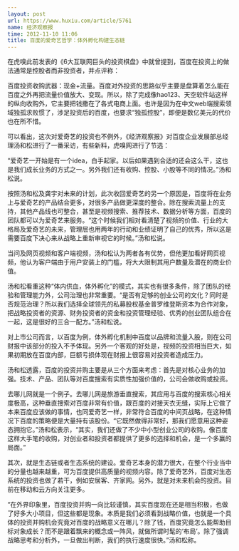 ```yaml
---
layout: post
url: https://www.huxiu.com/article/5761
name: 经济观察报
time: 2012-11-10 11:06
title: 百度的爱奇艺哲学：体外孵化构建生态链
---
```

在虎嗅此前发表的《6大互联网巨头的投资棋盘》中就曾提到，百度在投资上的做法通常是控股者而非投资者，并点评称：

百度投资收购武器：现金+流量。百度对外投资的思路似乎主要是盘算着怎么能在百度之外再把流量价值放大、变现。所以，除了完成像hao123、天空软件站这样的纵向收购外，它主要把钱撒在了各式电商上面。也许是因为在中文web端搜索领域独孤求败惯了，涉足投资后的百度，也要求“独孤控股”，即便是数亿美元的代价也在所不惜。

可以看出，这次对爱奇艺的投资也不例外，《经济观察报》对百度企业发展部总经理汤和松进行了一番采访，有些新料，虎嗅网进行了节选：

“爱奇艺一开始是有一个idea，白手起家。以后如果遇到合适的还会这么干，这也是我们成长业务的方式之一。另外我们还有收购、控股、小股等不同的情况。”汤和松说。

按照汤和松及龚宇对未来的计划，此次收回爱奇艺的另一个原因是，百度将在业务上与爱奇艺的产品结合更多，对很多产品做更深度的整合。除在搜索流量上的支持，其他产品线也可整合，甚至是视频搜索、推荐技术、数据分析等方面，百度的团队都可以为爱奇艺来服务。“这个时候我们相对看清楚了视频的价值、行业的大格局及爱奇艺的未来，管理层也用两年的行动和业绩证明了自己的优秀，所以这是需要百度下决心来从战略上重新审视它的时候。”汤和松说。

当问及网页视频和客户端视频，汤和松认为两者各有优势，但他更加看好网页视频，他认为客户端由于用户安装上的门槛，将大大限制其用户数量及潜在的商业价值。

汤和松看重这种“体内供血，体外孵化”的模式，其实也有很多条件，除了团队的经验和管理能力外，公司治理也非常重要。“是否有足够的创业公司的文化？同时是否规范治理？所以我们选择全球领先的私募股权基金普罗维登斯资本为合作对象，把战略投资者的资源、财务投资者的资金和投资管理经验、优秀的创业团队组合在一起，这是很好的三合一配方。”汤和松说。

对上市公司而言，以百度为例，体外孵化机制中百度以品牌和流量入股，则在公司财报中该部分的投入不予体现。另外一个客观的好处是，视频的投资相当巨大，如果初期放在百度内部，巨额亏损体现在财报上很容易对投资者造成压力。

汤和松透露，百度的投资并购主要是从三个方面来考虑：首先是对核心业务的加强。技术、产品、团队等对百度搜索有实质性加强价值的，公司会做收购或投资。

去哪儿网就是一个例子。去哪儿网是旅游垂直搜索，其应用与百度的搜索核心相关度极高，这种垂直搜索对百度非常有价值，跟百度的对接天衣无缝，实际上它做了本来百度应该做的事情，也同爱奇艺一样，非常符合百度的中间页战略，在这种情况下百度的策略便是大量持有该股份。“它既然做得非常好，那我们愿意用这种姿态拥抱它。”汤和松表示，“其实，我们还做了不少中小型创业公司的收购。像百度这样大手笔的收购，对创业者和投资者都提供了更多的选择和机会，是一个多赢的局面。”

其次，就是生态链或者生态系统的建设。爱奇艺本身的潜力很大，在整个行业当中的分量也越来越重，可为百度提供高质量的视频内容。除了爱奇艺外，百度对生态系统的投资也做了若干，例如安居客、齐家网。另外，就是对未来机会的投资。目前在移动和云方向关注更多。

“在外界印象里，百度投资并购一向比较谨慎，其实百度现在还是相当积极，也做了好多大小项目，但这些都是现象。本质是我们必须看到战略价值，也就是一个具体的投资并购机会究竟对百度的战略意义在哪儿？除了钱，百度究竟怎么能帮助目标对象成长？而不是跟着飘来的概念或一阵风，就做所谓时髦的‘布局’。除了强调战略思考和分析外，一旦做出判断，我们的执行速度很快。”汤和松称。

